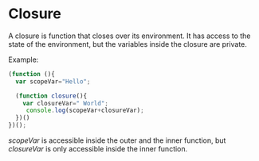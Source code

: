 # Closure

A closure is function that closes over its environment. It has access to the state of the environment, but the variables inside the closure are private.

Example:
```js
(function (){
  var scopeVar="Hello";

  (function closure(){
    var closureVar=" World";
     console.log(scopeVar+closureVar);    
  })()
})();
```
*scopeVar* is accessible inside the outer and the inner function, but *closureVar* is only accessible inside the inner function.
